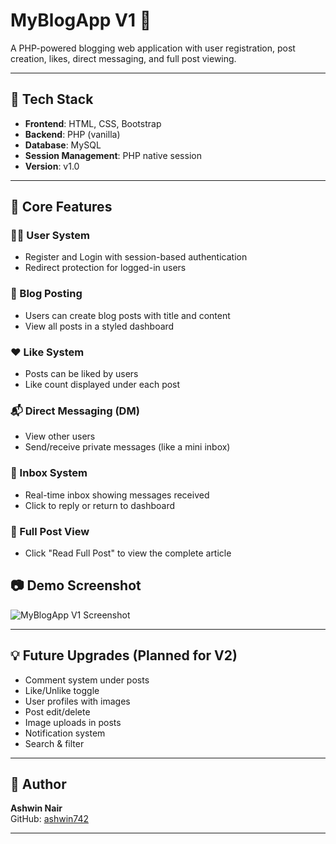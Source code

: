 # MyBlogApp V1 🚀  
A PHP-powered blogging web application with user registration, post creation, likes, direct messaging, and full post viewing.

---

## 🔧 Tech Stack
- **Frontend**: HTML, CSS, Bootstrap
- **Backend**: PHP (vanilla)
- **Database**: MySQL
- **Session Management**: PHP native session
- **Version**: v1.0

---

## 📌 Core Features

### 🧑‍💻 User System
- Register and Login with session-based authentication
- Redirect protection for logged-in users

### 📝 Blog Posting
- Users can create blog posts with title and content
- View all posts in a styled dashboard

### ❤️ Like System
- Posts can be liked by users
- Like count displayed under each post

### 📬 Direct Messaging (DM)
- View other users
- Send/receive private messages (like a mini inbox)

### 📨 Inbox System
- Real-time inbox showing messages received
- Click to reply or return to dashboard

### 📖 Full Post View
- Click "Read Full Post" to view the complete article

## 📷 Demo Screenshot
![MyBlogApp V1 Screenshot](screenshot.png)

---



## 💡 Future Upgrades (Planned for V2)
- Comment system under posts
- Like/Unlike toggle
- User profiles with images
- Post edit/delete
- Image uploads in posts
- Notification system
- Search & filter

---

## 📌 Author
**Ashwin Nair**  
GitHub: [ashwin742](https://github.com/ashwin742)

---
